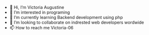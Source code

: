 - 👋 Hi, I’m Victoria Augustine
- 👀 I’m interested in programing
- 🌱 I’m currently learning Backend development using php
- 💞️ I’m looking to collaborate on indrested web developers wordwide
- 📫 How to reach me Victoria-06

<!---
Victoria-06/Victoria-06 is a ✨ special ✨ repository because its `README.md` (this file) appears on your GitHub profile.
You can click the Preview link to take a look at your changes.
--->
